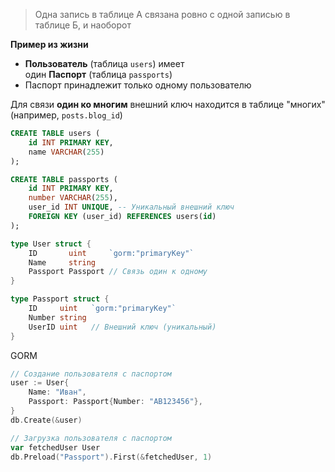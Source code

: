 > Одна запись в таблице А связана ровно с одной записью в таблице Б, и наоборот

**Пример из жизни**
- **Пользователь** (таблица `users`) имеет один **Паспорт** (таблица `passports`)
- Паспорт принадлежит только одному пользователю

Для связи **один ко многим** внешний ключ находится в таблице "многих" (например, `posts.blog_id`)

```sql
CREATE TABLE users (
    id INT PRIMARY KEY,
    name VARCHAR(255)
);

CREATE TABLE passports (
    id INT PRIMARY KEY,
    number VARCHAR(255),
    user_id INT UNIQUE, -- Уникальный внешний ключ
    FOREIGN KEY (user_id) REFERENCES users(id)
);
```

```go
type User struct {
    ID       uint     `gorm:"primaryKey"`
    Name     string
    Passport Passport // Связь один к одному
}

type Passport struct {
    ID     uint   `gorm:"primaryKey"`
    Number string
    UserID uint   // Внешний ключ (уникальный)
}
```

GORM

```go
// Создание пользователя с паспортом
user := User{
    Name: "Иван",
    Passport: Passport{Number: "AB123456"},
}
db.Create(&user)

// Загрузка пользователя с паспортом
var fetchedUser User
db.Preload("Passport").First(&fetchedUser, 1)
```
